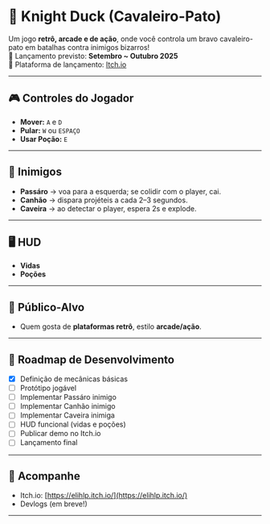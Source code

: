 # 🦆 Knight Duck (Cavaleiro-Pato)

Um jogo **retrô, arcade e de ação**, onde você controla um bravo cavaleiro-pato em batalhas contra inimigos bizarros!  
📌 Lançamento previsto: **Setembro ~ Outubro 2025**  
📌 Plataforma de lançamento: [Itch.io](https://elihlp.itch.io/)

---

## 🎮 Controles do Jogador
- **Mover:** `A` e `D`
- **Pular:** `W` ou `ESPAÇO`
- **Usar Poção:** `E`

---

## 👾 Inimigos
- **Passáro** → voa para a esquerda; se colidir com o player, cai.  
- **Canhão** → dispara projéteis a cada 2–3 segundos.  
- **Caveira** → ao detectar o player, espera 2s e explode.  

---

## 🖥️ HUD
- **Vidas**  
- **Poções**  

---

## 👥 Público-Alvo
- Quem gosta de **plataformas retrô**, estilo **arcade/ação**.  

---

## 🚀 Roadmap de Desenvolvimento
- [x] Definição de mecânicas básicas  
- [ ] Protótipo jogável  
- [ ] Implementar Passáro inimigo  
- [ ] Implementar Canhão inimigo  
- [ ] Implementar Caveira inimiga  
- [ ] HUD funcional (vidas e poções)  
- [ ] Publicar demo no Itch.io  
- [ ] Lançamento final  

---

## 📢 Acompanhe
- Itch.io: [https://elihlp.itch.io/](https://elihlp.itch.io/)  
- Devlogs (em breve!)  

---
